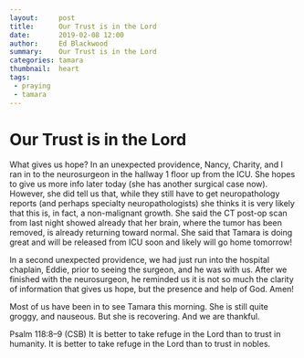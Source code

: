 ```yaml
---
layout:     post
title:      Our Trust is in the Lord
date:       2019-02-08 12:00
author:     Ed Blackwood
summary:    Our Trust is in the Lord
categories: tamara
thumbnail:  heart
tags:
 - praying
 - tamara 
---
```


# Our Trust is in the Lord

What gives us hope? In an unexpected providence, Nancy, Charity, and I ran in to the neurosurgeon in the hallway 1 floor up from the ICU. She hopes to give us more info later today (she has another surgical case now). However, she did tell us that, while they still have to get neuropathology reports (and perhaps specialty neuropathologists) she thinks it is very likely that this is, in fact, a non-malignant growth. She said the CT post-op scan from last night showed already that her brain, where the tumor has been removed, is already returning toward normal. She said that Tamara is doing great and will be released from ICU soon and likely will go home tomorrow!

In a second unexpected providence, we had just run into the hospital chaplain, Eddie, prior to seeing the surgeon, and he was with us. After we finished with the neurosurgeon, he reminded us it is not so much the clarity of information that gives us hope, but the presence and help of God. Amen!

Most of us have been in to see Tamara this morning. She is still quite groggy, and nauseous. But she is recovering. And we are thankful.

Psalm 118:8–9 (CSB) It is better to take refuge in the Lord than to trust in humanity. It is better to take refuge in the Lord than to trust in nobles.
